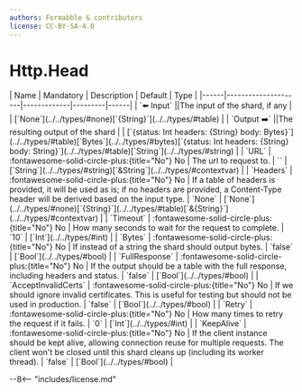 ```yaml
---
authors: Formabble & contributors
license: CC-BY-SA-4.0
---
```



# Http.Head

<div class="sh-parameters" markdown="1">
| Name | Mandatory | Description | Default | Type |
|------|---------------------|-------------|---------|------|
| `⬅️ Input` ||The input of the shard, if any | | [`None`](../../types/#none)[`{String}`](../../types/#table) |
| `Output ➡️` ||The resulting output of the shard | | [`{status: Int headers: {String} body: Bytes}`](../../types/#table)[`Bytes`](../../types/#bytes)[`{status: Int headers: {String} body: String}`](../../types/#table)[`String`](../../types/#string) |
| `URL` | :fontawesome-solid-circle-plus:{title="No"} No  | The url to request to. | `` | [`String`](../../types/#string)[`&String`](../../types/#contextvar) |
| `Headers` | :fontawesome-solid-circle-plus:{title="No"} No  | If a table of headers is provided, it will be used as is; if no headers are provided, a Content-Type header will be derived based on the input type. | `None` | [`None`](../../types/#none)[`{String}`](../../types/#table)[`&{String}`](../../types/#contextvar) |
| `Timeout` | :fontawesome-solid-circle-plus:{title="No"} No  | How many seconds to wait for the request to complete. | `10` | [`Int`](../../types/#int) |
| `Bytes` | :fontawesome-solid-circle-plus:{title="No"} No  | If instead of a string the shard should output bytes. | `false` | [`Bool`](../../types/#bool) |
| `FullResponse` | :fontawesome-solid-circle-plus:{title="No"} No  | If the output should be a table with the full response, including headers and status. | `false` | [`Bool`](../../types/#bool) |
| `AcceptInvalidCerts` | :fontawesome-solid-circle-plus:{title="No"} No  | If we should ignore invalid certificates. This is useful for testing but should not be used in production. | `false` | [`Bool`](../../types/#bool) |
| `Retry` | :fontawesome-solid-circle-plus:{title="No"} No  | How many times to retry the request if it fails. | `0` | [`Int`](../../types/#int) |
| `KeepAlive` | :fontawesome-solid-circle-plus:{title="No"} No  | If the client instance should be kept alive, allowing connection reuse for multiple requests. The client won't be closed until this shard cleans up (including its worker thread). | `false` | [`Bool`](../../types/#bool) |

</div>



--8<-- "includes/license.md"

